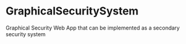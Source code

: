 # GraphicalSecuritySystem
Graphical Security Web App that can be implemented as a secondary security system
